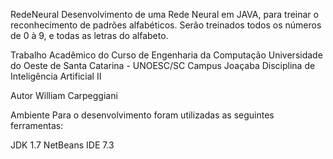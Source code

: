 RedeNeural
Desenvolvimento de uma Rede Neural em JAVA, para treinar o reconhecimento de padrões alfabéticos. Serão treinados todos os números de 0 à 9, e todas as letras do alfabeto.

Trabalho Acadêmico do Curso de Engenharia da Computação Universidade do Oeste de Santa Catarina - UNOESC/SC Campus Joaçaba Disciplina de Inteligência Artificial II

Autor
William Carpeggiani

Ambiente
Para o desenvolvimento foram utilizadas as seguintes ferramentas:

JDK 1.7 NetBeans IDE 7.3

